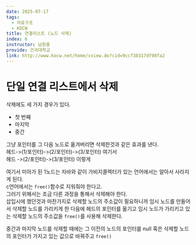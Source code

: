 ```yaml
---
date: 2025-07-17
tags:
  - 자료구조
  - KOCW
title: 연결리스트 (노드 삭제)
index: 6
instructor: 남원홍
provide: 건국대학교
link: http://www.kocw.net/home/cview.do?cid=9ccf38317df98fa2
---
```


# 단일 연결 리스트에서 삭제

삭제에도 세 가지 경우가 있다.

- 첫 번째
- 마지막
- 중간

그냥 포인터를 그 다음 노드로 옮겨버리면 삭제한것과 같은 효과를 낸다.  
헤드->(1/포인터)->(2/포인터)->(3/포인터) 여기서  
헤드 ->(2/포인터)->(3/포인터) 이렇게

여기서 미아가 된 1노드는 자바와 같이 가비지콜렉터가 있는 언어에서는 알아서 사라지게 된다.  
c언어에서는 `free()`함수로 지워줘야 한다고.  
그러기 위해서는 조금 다른 과정을 통해서 삭제해야 한다.  
삽입시에 했던것과 마찬가지로 삭제할 노드의 주소값이 필요하니까 임시 노드를 만들어서 삭제할 노드를 가리키게 한 다음에 헤드의 포인터를 옮기고 임시 노드가 가리키고 있는 삭제할 노드의 주소값을 `free()`를 사용해 삭제한다.

중간과 마지막 노드를 삭제할 때에는 그 이전의 노드의 포인터를 null 혹은 삭제할 노드의 포인터가 가지고 있는 값으로 바꿔주고 `free()`
